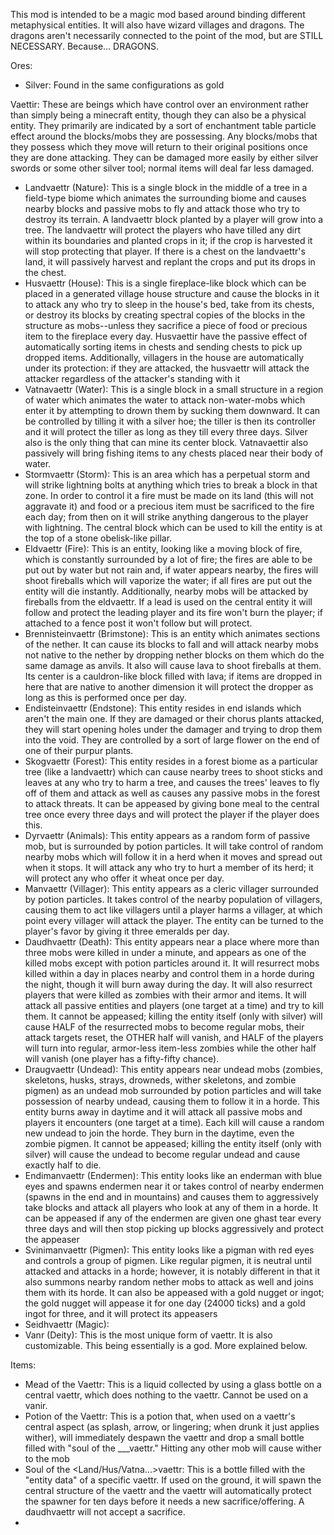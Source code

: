 This mod is intended to be a magic mod based around binding different metaphysical entities.
It will also have wizard villages and dragons. The dragons aren't necessarily connected to the point of the mod, but are STILL NECESSARY. Because... DRAGONS.

Ores:
* Silver: Found in the same configurations as gold

Vaettir: These are beings which have control over an environment rather than simply being a minecraft entity, though they can also be a physical entity. They primarily are indicated by a sort of enchantment table particle effect around the blocks/mobs they are possessing. Any blocks/mobs that they possess which they move will return to their original positions once they are done attacking. They can be damaged more easily by either silver swords or some other silver tool; normal items will deal far less damaged.
* Landvaettr (Nature): This is a single block in the middle of a tree in a field-type biome which animates the surrounding biome and causes nearby blocks and passive mobs to fly and attack those who try to destroy its terrain. A landvaettr block planted by a player will grow into a tree. The landvaettr will protect the players who have tilled any dirt within its boundaries and planted crops in it; if the crop is harvested it will stop protecting that player. If there is a chest on the landvaettr's land, it will passively harvest and replant the crops and put its drops in the chest.
* Husvaettr (House): This is a single fireplace-like block which can be placed in a generated village house structure and cause the blocks in it to attack any who try to sleep in the house's bed, take from its chests, or destroy its blocks by creating spectral copies of the blocks in the structure as mobs--unless they sacrifice a piece of food or precious item to the fireplace every day. Husvaettir have the passive effect of automatically sorting items in chests and sending chests to pick up dropped items. Additionally, villagers in the house are automatically under its protection: if they are attacked, the husvaettr will attack the attacker regardless of the attacker's standing with it
* Vatnavaettr (Water): This is a single block in a small structure in a region of water which animates the water to attack non-water-mobs which enter it by attempting to drown them by sucking them downward. It can be controlled by tilling it with a silver hoe; the tiller is then its controller and it will protect the tiller as long as they till every three days. Silver also is the only thing that can mine its center block. Vatnavaettir also passively will bring fishing items to any chests placed near their body of water.
* Stormvaettr (Storm): This is an area which has a perpetual storm and will strike lightning bolts at anything which tries to break a block in that zone. In order to control it a fire must be made on its land (this will not aggravate it) and food or a precious item must be sacrificed to the fire each day; from then on it will strike anything dangerous to the player with lightning. The central block which can be used to kill the entity is at the top of a stone obelisk-like pillar.
* Eldvaettr (Fire): This is an entity, looking like a moving block of fire, which is constantly surrounded by a lot of fire; the fires are able to be put out by water but not rain and, if water appears nearby, the fires will shoot fireballs which will vaporize the water; if all fires are put out the entity will die instantly. Additionally, nearby mobs will be attacked by fireballs from the eldvaettr. If a lead is used on the central entity it will follow and protect the leading player and its fire won't burn the player; if attached to a fence post it won't follow but will protect.
* Brennisteinvaettr (Brimstone): This is an entity which animates sections of the nether. It can cause its blocks to fall and will attack nearby mobs not native to the nether by dropping nether blocks on them which do the same damage as anvils. It also will cause lava to shoot fireballs at them. Its center is a cauldron-like block filled with lava; if items are dropped in here that are native to another dimension it will protect the dropper as long as this is performed once per day.
* Endisteinvaettr (Endstone): This entity resides in end islands which aren't the main one. If they are damaged or their chorus plants attacked, they will start opening holes under the damager and trying to drop them into the void. They are controlled by a sort of large flower on the end of one of their purpur plants.
* Skogvaettr (Forest): This entity resides in a forest biome as a particular tree (like a landvaettr) which can cause nearby trees to shoot sticks and leaves at any who try to harm a tree, and causes the trees' leaves to fly off of them and attack as well as causes any passive mobs in the forest to attack threats. It can be appeased by giving bone meal to the central tree once every three days and will protect the player if the player does this.
* Dyrvaettr (Animals): This entity appears as a random form of passive mob, but is surrounded by potion particles. It will take control of random nearby mobs which will follow it in a herd when it moves and spread out when it stops. It will attack any who try to hurt a member of its herd; it will protect any who offer it wheat once per day.
* Manvaettr (Villager): This entity appears as a cleric villager surrounded by potion particles. It takes control of the nearby population of villagers, causing them to act like villagers until a player harms a villager, at which point every villager will attack the player. The entity can be turned to the player's favor by giving it three emeralds per day.
* Daudhvaettr (Death): This entity appears near a place where more than three mobs were killed in under a minute, and appears as one of the killed mobs except with potion particles around it. It will resurrect mobs killed within a day in places nearby and control them in a horde during the night, though it will burn away during the day. It will also resurrect players that were killed as zombies with their armor and items. It will attack all passive entities and players (one target at a time) and try to kill them. It cannot be appeased; killing the entity itself (only with silver) will cause HALF of the resurrected mobs to become regular mobs, their attack targets reset, the OTHER half will vanish, and HALF of the players will turn into regular, armor-less item-less zombies while the other half will vanish (one player has a fifty-fifty chance).
* Draugvaettr (Undead): This entity appears near undead mobs (zombies, skeletons, husks, strays, drowneds, wither skeletons, and zombie pigmen) as an undead mob surrounded by potion particles and will take possession of nearby undead, causing them to follow it in a horde. This entity burns away in daytime and it will attack all passive mobs and players it encounters (one target at a time). Each kill will cause a random new undead to join the horde. They burn in the daytime, even the zombie pigmen. It cannot be appeased; killing the entity itself (only with silver) will cause the undead to become regular undead and cause exactly half to die.
* Endimanvaettr (Endermen): This entity looks like an enderman with blue eyes and spawns endermen near it or takes control of nearby endermen (spawns in the end and in mountains) and causes them to aggressively take blocks and attack all players who look at any of them in a horde. It can be appeased if any of the endermen are given one ghast tear every three days and will then stop picking up blocks aggressively and protect the appeaser
* Svinimanvaettr (Pigmen): This entity looks like a pigman with red eyes and controls a group of pigmen. Like regular pigmen, it is neutral until attacked and attacks in a horde; however, it is notably different in that it also summons nearby random nether mobs to attack as well and joins them with its horde. It can also be appeased with a gold nugget or ingot; the gold nugget will appease it for one day (24000 ticks) and a gold ingot for three, and it will protect its appeasers
* Seidhvaettr (Magic): 
* Vanr (Deity): This is the most unique form of vaettr. It is also customizable. This being essentially is a god. More explained below.

Items:
* Mead of the Vaettr: This is a liquid collected by using a glass bottle on a central vaettr, which does nothing to the vaettr. Cannot be used on a vanir.
* Potion of the Vaettr: This is a potion that, when used on a vaettr's central aspect (as splash, arrow, or lingering; when drunk it just applies wither), will immediately despawn the vaettr and drop a small bottle filled with "soul of the ___vaettr." Hitting any other mob will cause wither to the mob
* Soul of the <Land/Hus/Vatna...>vaettr: This is a bottle filled with the "entity data" of a specific vaettr. If used on the ground, it will spawn the central structure of the vaettr and the vaettr will automatically protect the spawner for ten days before it needs a new sacrifice/offering. A daudhvaettr will not accept a sacrifice.
* 